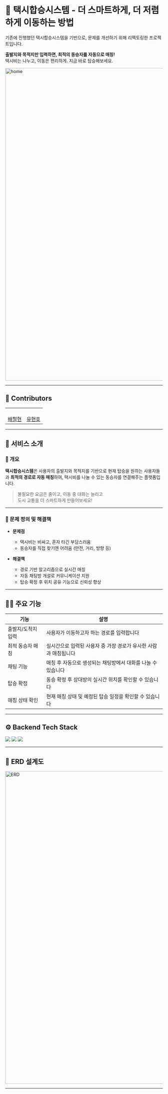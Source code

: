 # 🚕 택시합승시스템 - 더 스마트하게, 더 저렴하게 이동하는 방법
기존에 진행했던 택시합승시스템을 기반으로, 문제를 개선하기 위해 리팩토링한 프로젝트입니다.

**출발지와 목적지만 입력하면, 최적의 동승자를 자동으로 매칭!**  
택시비는 나누고, 이동은 편리하게. 지금 바로 탑승해보세요.

<img src="assets/home.png" alt="home" width="1000"/>

---


## 👥 Contributors

<table>
  <tr>
    <td align="center"><a href="https://github.com/baecheolhyeon"><br/>배철현</a></td>
    <td align="center"><a href="https://github.com/HyunhoYu"><br/>유현호</a></td>
  </tr>
</table>

---

## 🚀 서비스 소개

### 📌 개요

**택시합승시스템**은 사용자의 출발지와 목적지를 기반으로 현재 탑승을 원하는 사용자들과 **최적의 경로로 자동 매칭**하여, 택시비를 나눌 수 있는 동승자를 연결해주는 플랫폼입니다.

> 불필요한 요금은 줄이고, 이동 중 대화는 늘리고  
> 도시 교통을 더 스마트하게 만들어보세요!

---

### 📑 문제 정의 및 해결책

- **문제점**
  - 택시비는 비싸고, 혼자 타긴 부담스러움
  - 동승자를 직접 찾기엔 어려움 (안전, 거리, 방향 등)

- **해결책**
  - 경로 기반 알고리즘으로 실시간 매칭
  - 자동 채팅방 개설로 커뮤니케이션 지원
  - 탑승 확정 후 위치 공유 기능으로 신뢰성 향상

---

## 🧑‍💻 주요 기능

| 기능                  | 설명                                                                   |
|---------------------|------------------------------------------------------------------------|
| 출발지/도착지 입력         | 사용자가 이동하고자 하는 경로를 입력합니다                                      |
| 최적 동승자 매칭           | 실시간으로 입력된 사용자 중 가장 경로가 유사한 사람과 매칭됩니다                      |
| 채팅 기능               | 매칭 후 자동으로 생성되는 채팅방에서 대화를 나눌 수 있습니다                         |
| 탑승 확정               | 동승 확정 후 상대방의 실시간 위치를 확인할 수 있습니다                             |
| 매칭 상태 확인            | 현재 매칭 상태 및 예정된 탑승 일정을 확인할 수 있습니다                            |

---


## ⚙️ Backend Tech Stack

<img src="https://img.shields.io/badge/Java-007396?style=for-the-badge&logo=openjdk&logoColor=white">
<img src="https://img.shields.io/badge/Spring_Boot-6DB33F?style=for-the-badge&logo=spring-boot&logoColor=white">
<img src="https://img.shields.io/badge/MySQL-4479A1?style=for-the-badge&logo=mysql&logoColor=white">

---

## 🧱 ERD 설계도

<img src="assets/erd.pdf" alt="ERD" width="1000"/>


---
